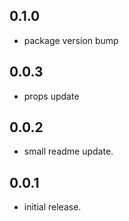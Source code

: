 ## 0.1.0
* package version bump

## 0.0.3
* props update

## 0.0.2
* small readme update.

## 0.0.1
* initial release.
